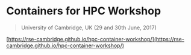 # Containers for HPC Workshop 
> University of Cambridge, UK (29 and 30th June, 2017)

[https://rse-cambridge.github.io/hpc-container-workshop/](https://rse-cambridge.github.io/hpc-container-workshop/)
